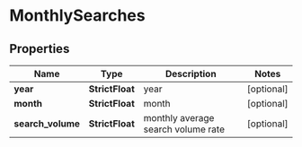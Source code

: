 # MonthlySearches


## Properties

| Name | Type | Description | Notes |
|------------ | ------------- | ------------- | -------------|
**year** | **StrictFloat** | year |[optional]|
**month** | **StrictFloat** | month |[optional]|
**search_volume** | **StrictFloat** | monthly average search volume rate |[optional]|